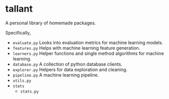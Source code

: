 # tallant
A personal library of homemade packages.

Specifically,

- `evaluate.py`  Looks into evaluation metrics for machine learning models.  
- `features.py`  Helps with machine learning feature generation. 
- `learners.py`  Helper functions and single method algorithms for machine learning. 
- `database.py`  A collection of python database clients.
- `explorer.py`  Helpers for data exploration and cleaning.
- `pipeline.py`  A machine learning pipeline.
- `utils.py`
- `stats`
    - `stats.py`
